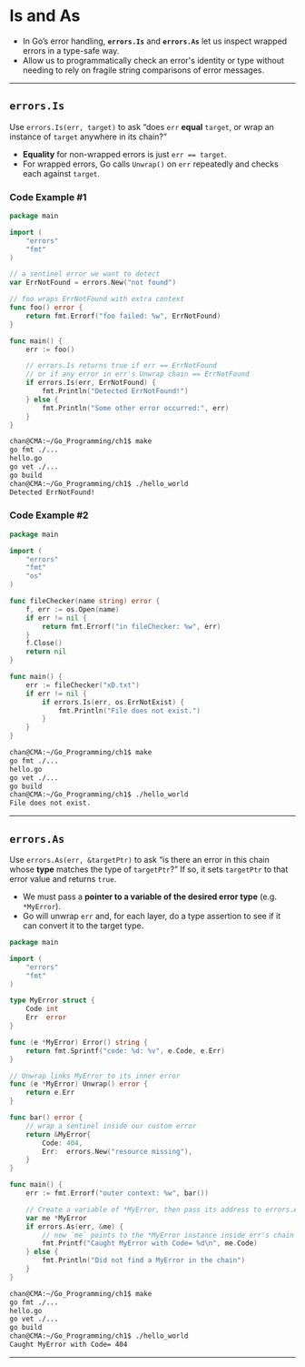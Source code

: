 # Is and As

- In Go’s error handling, **`errors.Is`** and **`errors.As`** let us inspect wrapped errors in a type-safe way. 
- Allow us to programmatically check an error's identity or type without needing to rely on fragile string comparisons of error messages.

---

## `errors.Is`

Use `errors.Is(err, target)` to ask “does `err` **equal** `target`, or wrap an instance of `target` anywhere in its chain?”

- **Equality** for non-wrapped errors is just `err == target`.
- For wrapped errors, Go calls `Unwrap()` on `err` repeatedly and checks each against `target`.

### Code Example #1

```go
package main

import (
	"errors"
	"fmt"
)

// a sentinel error we want to detect
var ErrNotFound = errors.New("not found")

// foo wraps ErrNotFound with extra context
func foo() error {
	return fmt.Errorf("foo failed: %w", ErrNotFound)
}

func main() {
	err := foo()

	// errors.Is returns true if err == ErrNotFound
	// or if any error in err's Unwrap chain == ErrNotFound
	if errors.Is(err, ErrNotFound) {
		fmt.Println("Detected ErrNotFound!")
	} else {
		fmt.Println("Some other error occurred:", err)
	}
}
```

```sh
chan@CMA:~/Go_Programming/ch1$ make
go fmt ./...
hello.go
go vet ./...
go build
chan@CMA:~/Go_Programming/ch1$ ./hello_world
Detected ErrNotFound!
```

### Code Example #2

```go
package main

import (
	"errors"
	"fmt"
	"os"
)

func fileChecker(name string) error {
	f, err := os.Open(name)
	if err != nil {
		return fmt.Errorf("in fileChecker: %w", err)
	}
	f.Close()
	return nil
}

func main() {
	err := fileChecker("xD.txt")
	if err != nil {
		if errors.Is(err, os.ErrNotExist) {
			fmt.Println("File does not exist.")
		}
	}
}
```

```sh
chan@CMA:~/Go_Programming/ch1$ make
go fmt ./...
hello.go
go vet ./...
go build
chan@CMA:~/Go_Programming/ch1$ ./hello_world
File does not exist.
```

---

## `errors.As`

Use `errors.As(err, &targetPtr)` to ask “is there an error in this chain whose **type** matches the type of `targetPtr`?” If so, it sets `targetPtr` to that error value and returns `true`.

- We must pass a **pointer to a variable of the desired error type** (e.g. `*MyError`).
- Go will unwrap `err` and, for each layer, do a type assertion to see if it can convert it to the target type.

```go
package main

import (
	"errors"
	"fmt"
)

type MyError struct {
	Code int
	Err  error
}

func (e *MyError) Error() string {
	return fmt.Sprintf("code: %d: %v", e.Code, e.Err)
}

// Unwrap links MyError to its inner error
func (e *MyError) Unwrap() error {
	return e.Err
}

func bar() error {
	// wrap a sentinel inside our custom error
	return &MyError{
		Code: 404,
		Err:  errors.New("resource missing"),
	}
}

func main() {
	err := fmt.Errorf("outer context: %w", bar())

	// Create a variable of *MyError, then pass its address to errors.As
	var me *MyError
	if errors.As(err, &me) {
		// now `me` points to the *MyError instance inside err's chain
		fmt.Printf("Caught MyError with Code= %d\n", me.Code)
	} else {
		fmt.Println("Did not find a MyError in the chain")
	}
}
```

```sh
chan@CMA:~/Go_Programming/ch1$ make
go fmt ./...
hello.go
go vet ./...
go build
chan@CMA:~/Go_Programming/ch1$ ./hello_world
Caught MyError with Code= 404
```

---

